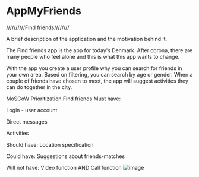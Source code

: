 # AppMyFriends

//////////Find friends////////

A brief description of the application and the motivation behind it.

The Find friends app is the app for today's Denmark. After corona, there are many people who feel alone and this is what this app wants to change.

With the app you create a user profile why you can search for friends in your own area. Based on filtering, you can search by age or gender. When a couple of friends have chosen to meet, the app will suggest activities they can do together in the city.


MoSCoW Prioritization Find friends
Must have:

Login - user account

Direct messages

Activities 
	
Should have: Location specification

Could have: Suggestions about friends-matches 

Will not have: Video function AND Call function
![image](https://user-images.githubusercontent.com/80471662/111177506-92dfb100-85aa-11eb-94fa-7f6607d804cb.png)
